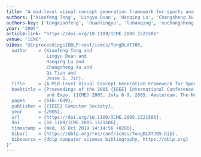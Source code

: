 ```yaml
---
title: "A mid-level visual concept generation framework for sports analysis"
authors: ['Xiaofeng Tong', 'Lingyu Duan', 'Hanqing Lu', 'Changsheng Xu', 'Qi Tian 0002', 'Jesse S. Jin']
authors-key: ['tongxiaofeng', 'duanlingyu', 'luhanqing', 'xuchangsheng', 'tianqi', 's.jesse']
year: "2005"
article-link: "https://doi.org/10.1109/ICME.2005.1521506"
venue: "ICME"
bibex: "@inproceedings{DBLP:conf/icmcs/TongDLXTJ05,
  author    = {Xiaofeng Tong and
               Lingyu Duan and
               Hanqing Lu and
               Changsheng Xu and
               Qi Tian and
               Jesse S. Jin},
  title     = {A Mid-level Visual Concept Generation Framework for Sports Analysis},
  booktitle = {Proceedings of the 2005 {IEEE} International Conference on Multimedia
               and Expo, {ICME} 2005, July 6-9, 2005, Amsterdam, The Netherlands},
  pages     = {646--649},
  publisher = {{IEEE} Computer Society},
  year      = {2005},
  url       = {https://doi.org/10.1109/ICME.2005.1521506},
  doi       = {10.1109/ICME.2005.1521506},
  timestamp = {Wed, 16 Oct 2019 14:14:56 +0200},
  biburl    = {https://dblp.org/rec/conf/icmcs/TongDLXTJ05.bib},
  bibsource = {dblp computer science bibliography, https://dblp.org}
}"
---
```

